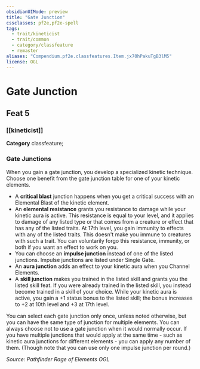 ```yaml
---
obsidianUIMode: preview
title: "Gate Junction"
cssclasses: pf2e,pf2e-spell
tags:
  - trait/kineticist
  - trait/common
  - category/classfeature
  - remaster
aliases: "Compendium.pf2e.classfeatures.Item.jx70hPakuTgB3lM5"
license: OGL
---
```

# Gate Junction
## Feat 5
### [[kineticist]]

**Category** classfeature; 




### **Gate Junctions**

When you gain a gate junction, you develop a specialized kinetic technique. Choose one benefit from the gate junction table for one of your kinetic elements.

*   A **critical blast** junction happens when you get a critical success with an Elemental Blast of the kinetic element.
*   An **elemental resistance** grants you resistance to damage while your kinetic aura is active. This resistance is equal to your level, and it applies to damage of any listed type or that comes from a creature or effect that has any of the listed traits. At 17th level, you gain immunity to effects with any of the listed traits. This doesn't make you immune to creatures with such a trait. You can voluntarily forgo this resistance, immunity, or both if you want an effect to work on you.
*   You can choose an **impulse junction** instead of one of the listed junctions. Impulse junctions are listed under Single Gate.
*   An **aura junction** adds an effect to your kinetic aura when you Channel Elements.
*   A **skill junction** makes you trained in the listed skill and grants you the listed skill feat. If you were already trained in the listed skill, you instead become trained in a skill of your choice. While your kinetic aura is active, you gain a +1 status bonus to the listed skill; the bonus increases to +2 at 10th level and +3 at 17th level.

You can select each gate junction only once, unless noted otherwise, but you can have the same type of junction for multiple elements. You can always choose not to use a gate junction when it would normally occur. If you have multiple junctions that would apply at the same time - such as kinetic aura junctions for different elements - you can apply any number of them. (Though note that you can use only one impulse junction per round.)

*Source: Pathfinder Rage of Elements*
*OGL*